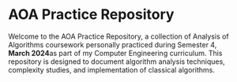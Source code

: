 <h1>AOA Practice Repository</h1>

Welcome to the AOA Practice Repository, a collection of Analysis of Algorithms coursework personally practiced during Semester 4, <b>March 2024</b>as part of my Computer Engineering curriculum. This repository is designed to document algorithm analysis techniques, complexity studies, and implementation of classical algorithms.
